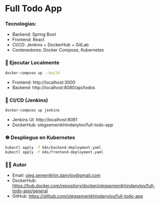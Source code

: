 # Full Todo App

### Tecnologías:
- Backend: Spring Boot
- Frontend: React
- CI/CD: Jenkins + DockerHub + GitLab
- Contenedores: Docker Compose, Kubernetes

### 🚀 Ejecutar Localmente

```bash
docker-compose up --build
```

- Frontend: http://localhost:3000  
- Backend: http://localhost:8080/api/todos

### 🔧 CI/CD (Jenkins)

```bash
docker-compose up jenkins
```

- Jenkins UI: http://localhost:8081  
- DockerHub: olegsemenikhindanylov/full-todo-app

### ☸ Despliegue en Kubernetes

```bash
kubectl apply -f k8s/backend-deployment.yaml
kubectl apply -f k8s/frontend-deployment.yaml
```

### 👨‍💻 Autor

- Email: oleg.semenikhin.danylov@gmail.com
- DockerHub: https://hub.docker.com/repository/docker/olegsemenikhindanylov/full-todo-app/general
- GitHub: https://github.com/olegsemenikhindanylov/full-todo-app